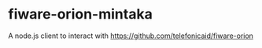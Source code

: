 # fiware-orion-mintaka
A node.js client to interact with https://github.com/telefonicaid/fiware-orion
